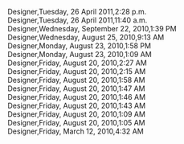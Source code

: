 ﻿Designer,Tuesday, 26 April 2011,2:28 p.m.  Designer,Tuesday, 26 April 2011,11:40 a.m.  Designer,Wednesday, September 22, 2010,1:39 PM  Designer,Wednesday, August 25, 2010,9:13 AM  Designer,Monday, August 23, 2010,1:58 PM  Designer,Monday, August 23, 2010,1:09 AM  Designer,Friday, August 20, 2010,2:27 AM  Designer,Friday, August 20, 2010,2:15 AM  Designer,Friday, August 20, 2010,1:58 AM  Designer,Friday, August 20, 2010,1:47 AM  Designer,Friday, August 20, 2010,1:46 AM  Designer,Friday, August 20, 2010,1:43 AM  Designer,Friday, August 20, 2010,1:09 AM  Designer,Friday, August 20, 2010,1:05 AM  Designer,Friday, March 12, 2010,4:32 AM
